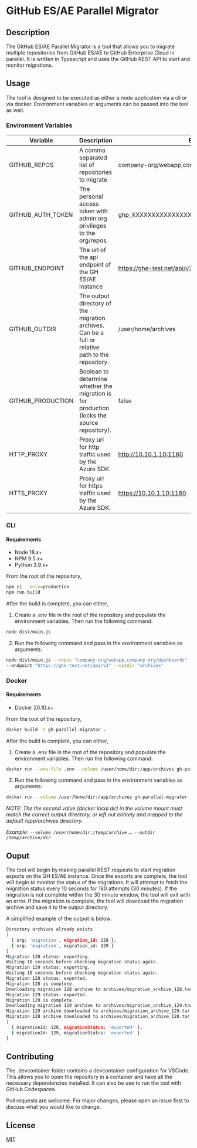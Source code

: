 # GitHub ES/AE Parallel Migrator

## Description
The GitHub ES/AE Parallel Migrator is a tool that allows you to migrate multiple repositories from GitHub ES/AE to GitHub Enterprise Cloud in parallel. It is written in Typescript and uses the GitHub REST API to start and monitor migrations.

## Usage
The tool is designed to be executed as either a node application via a cli or via docker. Environment variables or arguments can be passed into the tool as well.

### Environment Variables
| Variable | Description | Example | Default |
| -- |-- | -- | -- |
| GITHUB_REPOS | A comma separated list of repositories to migrate | company-org/webapp,company-org/dashboards |  |
| GITHUB_AUTH_TOKEN | The personal access token with admin:org privileges to the org/repos. | ghp_XXXXXXXXXXXXXXXXXXXXXXXXXXXXXXXXXXXXXX | |
| GITHUB_ENDPOINT | The url of the api endpoint of the GH ES/AE instance | https://ghe-test.net/api/v3 |  |
| GITHUB_OUTDIR | The output directory of the migration archives. Can be a full or relative path to the repository. | /user/home/archives | ./archives |
| GITHUB_PRODUCTION | Boolean to determine whether the migration is for production (locks the source repository).  | false | false |
| HTTP_PROXY | Proxy url for http traffic used by the Azure SDK. | http://10.10.1.10:1180 |  |
| HTTS_PROXY | Proxy url for https traffic used by the Azure SDK.   | https://10.10.1.10:1180 |  |

### CLI
#### Requirements
- Node 18.x+
- NPM 9.5.x+
- Python 3.9.x+

From the root of the repository, 
```bash
npm ci --only=production
npm run build
```

After the build is complete, you can either, 
1. Create a .env file in the root of the repository and populate the environment variables. Then run the following command:
```bash
node dist/main.js
```
2. Run the following command and pass in the environment variables as arguments:
```bash
node dist/main.js --repos "company-org/webapp,company-org/dashboards" --production false --authToken "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"
--endpoint "https://ghe-test.net/api/v3" --outdir "archives"
```

### Docker
#### Requirements
- Docker 20.10.x+

From the root of the repository, 
```bash
docker build -t gh-parallel-migrator .
```

After the build is complete, you can either,
1. Create a .env file in the root of the repository and populate the environment variables. Then run the following command:
```bash
docker run --env-file .env --volume /user/home/dir:/app/archives gh-parallel-migrator
```
2. Run the following command and pass in the environment variables as arguments:
```bash
docker run --volume /user/home/dir:/app/archives gh-parallel-migrator --repos "company-org/webapp,company-org/dashboards" --authToken "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" --production true --endpoint "https://ghe-test.net/api/v3"
```
<i> NOTE: The the second value (docker local dir) in the volume mount must match the correct output directory, or left out entirely and mapped to the default /app/archives directory. 

Example:
`--volume /user/home/dir:/temp/archive` ... 
`--outdir /temp/archive/dir` </i>

## Ouput
The tool will begin by making parallel REST requests to start migration exports on the GH ES/AE instance. Once the exports are complete, the tool will begin to monitor the status of the migrations. It will attempt to fetch the migration status every 10 seconds for 180 attempts (30 minutes). If the migration is not complete within the 30 minute window, the tool will exit with an error. If the migration is complete, the tool will download the migration archive and save it to the output directory.

A simplified example of the output is below:
```bash
Directory archives already exists
[
  { org: 'migration', migration_id: 128 },
  { org: 'migration', migration_id: 129 }
]
Migration 128 status: exporting.
Waiting 10 seconds before checking migration status again.
Migration 129 status: exporting.
Waiting 10 seconds before checking migration status again.
Migration 128 status: exported.
Migration 128 is complete.
Downloading migration 128 archive to archives/migration_archive_128.tar.gz.
Migration 129 status: exported.
Migration 129 is complete.
Downloading migration 129 archive to archives/migration_archive_129.tar.gz.
Migration 129 archive downloaded to archives/migration_archive_129.tar.gz.
Migration 128 archive downloaded to archives/migration_archive_128.tar.gz.
[
  { migrationId: 128, migrationStatus: 'exported' },
  { migrationId: 129, migrationStatus: 'exported' }
]
```
## Contributing
The .devcontainer folder contains a devcontainer configuration for VSCode. This allows you to open the repository in a container and have all the necessary dependencies installed. It can also be use to run the tool with GitHub Codespaces.

Pull requests are welcome. For major changes, please open an issue first to discuss 
what you would like to change.

## License
[MIT](https://choosealicense.com/licenses/mit/)